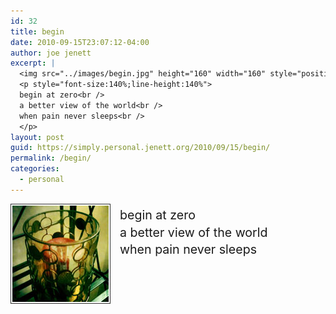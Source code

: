 ```yaml
---
id: 32
title: begin
date: 2010-09-15T23:07:12-04:00
author: joe jenett
excerpt: |
  <img src="../images/begin.jpg" height="160" width="160" style="position:relative;float:left;border:none;margin-right:15px;" alt="begin" />
  <p style="font-size:140%;line-height:140%">
  begin at zero<br />
  a better view of the world<br />
  when pain never sleeps<br />
  </p>
layout: post
guid: https://simply.personal.jenett.org/2010/09/15/begin/
permalink: /begin/
categories:
  - personal
---
```

<img loading="lazy" src="../images/begin.jpg" height="160" width="160" style="position:relative;float:left;border:none;margin-right:15px;" alt="begin" />

<p style="font-size:140%;line-height:140%">
  begin at zero<br /> a better view of the world<br /> when pain never sleeps
</p>
<br />